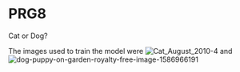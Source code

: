 # PRG8
Cat or Dog?

The images used to train the model were ![Cat_August_2010-4](https://user-images.githubusercontent.com/30736337/221434731-9d56878b-42ed-45de-a3f6-1c365bc3a41e.jpg)
and ![dog-puppy-on-garden-royalty-free-image-1586966191](https://user-images.githubusercontent.com/30736337/221434738-4d003ee3-ddce-430a-b769-2fea5d4b71c3.jpg)
